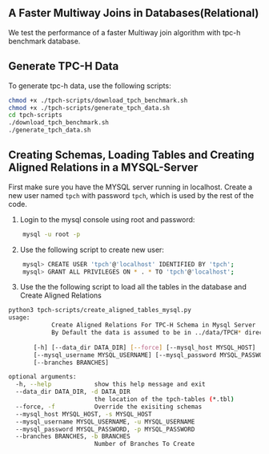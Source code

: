 ## A Faster Multiway Joins in Databases(Relational)
We test the performance of a faster Multiway join algorithm with tpc-h benchmark database.

## Generate TPC-H Data

To generate tpc-h data, use the following scripts:

```bash
chmod +x ./tpch-scripts/download_tpch_benchmark.sh
chmod +x ./tpch-scripts/generate_tpch_data.sh
cd tpch-scripts
./download_tpch_benchmark.sh
./generate_tpch_data.sh
```

## Creating Schemas, Loading Tables and Creating Aligned Relations in a MYSQL-Server
First make sure you have the MYSQL server running in localhost. Create a new user named <code>tpch</code> with password <code>tpch</code>, which is used by the rest of the code. 
1. Login to the mysql console using root and password:
```bash
    mysql -u root -p
```

2. Use the following script to create new user:
```bash
    mysql> CREATE USER 'tpch'@'localhost' IDENTIFIED BY 'tpch';
    mysql> GRANT ALL PRIVILEGES ON * . * TO 'tpch'@'localhost';
```

3. Use the the following script to load all the tables in the database and Create Aligned Relations
```bash
python3 tpch-scripts/create_aligned_tables_mysql.py 
usage: 
            Create Aligned Relations For TPC-H Schema in Mysql Server
            By Default the data is assumed to be in ../data/TPCH* directories
            
       [-h] [--data_dir DATA_DIR] [--force] [--mysql_host MYSQL_HOST]
       [--mysql_username MYSQL_USERNAME] [--mysql_password MYSQL_PASSWORD]
       [--branches BRANCHES]

optional arguments:
  -h, --help            show this help message and exit
  --data_dir DATA_DIR, -d DATA_DIR
                        the location of the tpch-tables (*.tbl)
  --force, -f           Override the exisiting schemas
  --mysql_host MYSQL_HOST, -s MYSQL_HOST
  --mysql_username MYSQL_USERNAME, -u MYSQL_USERNAME
  --mysql_password MYSQL_PASSWORD, -p MYSQL_PASSWORD
  --branches BRANCHES, -b BRANCHES
                        Number of Branches To Create
```

